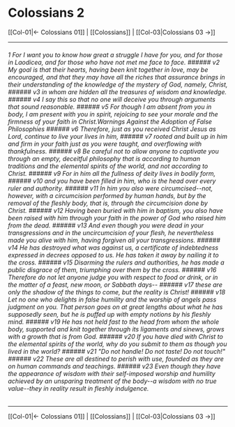 # Colossians 2

[[Col-01|← Colossians 01]] | [[Colossians]] | [[Col-03|Colossians 03 →]]
***

###### 1 For I want you to know how great a struggle I have for you, and for those in Laodicea, and for those who have not met me face to face. ###### v2 My goal is that their hearts, having been knit together in love, may be encouraged, and that they may have all the riches that assurance brings in their understanding of the knowledge of the mystery of God, namely, Christ, ###### v3 in whom are hidden all the treasures of wisdom and knowledge. ###### v4 I say this so that no one will deceive you through arguments that sound reasonable. ###### v5 For though I am absent from you in body, I am present with you in spirit, rejoicing to see your morale and the firmness of your faith in Christ.Warnings Against the Adoption of False Philosophies ###### v6 Therefore, just as you received Christ Jesus as Lord, continue to live your lives in him, ###### v7 rooted and built up in him and firm in your faith just as you were taught, and overflowing with thankfulness. ###### v8 Be careful not to allow anyone to captivate you through an empty, deceitful philosophy that is according to human traditions and the elemental spirits of the world, and not according to Christ. ###### v9 For in him all the fullness of deity lives in bodily form, ###### v10 and you have been filled in him, who is the head over every ruler and authority. ###### v11 In him you also were circumcised--not, however, with a circumcision performed by human hands, but by the removal of the fleshly body, that is, through the circumcision done by Christ. ###### v12 Having been buried with him in baptism, you also have been raised with him through your faith in the power of God who raised him from the dead. ###### v13 And even though you were dead in your transgressions and in the uncircumcision of your flesh, he nevertheless made you alive with him, having forgiven all your transgressions. ###### v14 He has destroyed what was against us, a certificate of indebtedness expressed in decrees opposed to us. He has taken it away by nailing it to the cross. ###### v15 Disarming the rulers and authorities, he has made a public disgrace of them, triumphing over them by the cross. ###### v16 Therefore do not let anyone judge you with respect to food or drink, or in the matter of a feast, new moon, or Sabbath days-- ###### v17 these are only the shadow of the things to come, but the reality is Christ! ###### v18 Let no one who delights in false humility and the worship of angels pass judgment on you. That person goes on at great lengths about what he has supposedly seen, but he is puffed up with empty notions by his fleshly mind. ###### v19 He has not held fast to the head from whom the whole body, supported and knit together through its ligaments and sinews, grows with a growth that is from God. ###### v20 If you have died with Christ to the elemental spirits of the world, why do you submit to them as though you lived in the world? ###### v21 "Do not handle! Do not taste! Do not touch!" ###### v22 These are all destined to perish with use, founded as they are on human commands and teachings. ###### v23 Even though they have the appearance of wisdom with their self-imposed worship and humility achieved by an unsparing treatment of the body--a wisdom with no true value--they in reality result in fleshly indulgence.

***
[[Col-01|← Colossians 01]] | [[Colossians]] | [[Col-03|Colossians 03 →]]
